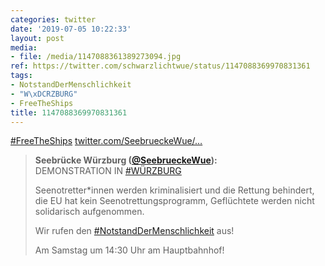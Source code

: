 ```yaml
---
categories: twitter
date: '2019-07-05 10:22:33'
layout: post
media:
- file: /media/1147088361389273094.jpg
ref: https://twitter.com/schwarzlichtwue/status/1147088369970831361
tags:
- NotstandDerMenschlichkeit
- "W\xDCRZBURG"
- FreeTheShips
title: 1147088369970831361
---
```

[#FreeTheShips](/t/freetheships) [twitter.com/SeebrueckeWue/…](https://twitter.com/SeebrueckeWue/status/1146142944602337285)  
> <b>Seebrücke Würzburg ([@SeebrueckeWue](https://twitter.com/SeebrueckeWue)):</b>  
>DEMONSTRATION IN [#WÜRZBURG](/t/würzburg)   
>  
>  
>  
>Seenotretter\*innen werden kriminalisiert und die Rettung behindert, die EU hat kein Seenotrettungsprogramm, Geflüchtete werden nicht solidarisch aufgenommen.  
>  
>  
>  
>Wir rufen den [#NotstandDerMenschlichkeit](/t/notstanddermenschlichkeit) aus!  
>  
>  
>  
>Am Samstag um 14:30 Uhr am Hauptbahnhof!    

